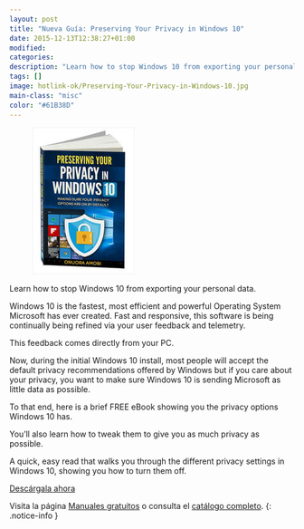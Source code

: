 ```yaml
---
layout: post
title: "Nueva Guía: Preserving Your Privacy in Windows 10"
date: 2015-12-13T12:38:27+01:00
modified:
categories:
description: "Learn how to stop Windows 10 from exporting your personal data. Windows 10 is the fastest, most efficient and powerful Operating System Microsoft has ever created. Fast and responsive, this software is being continually being refined via your user feedback and telemetry."
tags: []
image: hotlink-ok/Preserving-Your-Privacy-in-Windows-10.jpg
main-class: "misc"
color: "#61B38D"
---
```


<figure>
  <a href="http://elbauldelprogramador.tradepub.com/c/pubRD.mpl?sr=oc&_t=oc:&qf=w_wini02"><img src="/assets/img/Preserving-Your-Privacy-in-Windows-102.jpg" title="{{ page.title }}" alt="{{ page.title }}" /></a>
</figure>

Learn how to stop Windows 10 from exporting your personal data.

Windows 10 is the fastest, most efficient and powerful Operating System Microsoft has ever created. Fast and responsive, this software is being continually being refined via your user feedback and telemetry.

<!--ad-->

This feedback comes directly from your PC.

Now, during the initial Windows 10 install, most people will accept the default privacy recommendations offered by Windows but if you care about your privacy, you want to make sure Windows 10 is sending Microsoft as little data as possible.

To that end, here is a brief FREE eBook showing you the privacy options Windows 10 has.

You’ll also learn how to tweak them to give you as much privacy as possible.

A quick, easy read that walks you through the different privacy settings in Windows 10, showing you how to turn them off.

<div class="button-post">
  <a href="http://elbauldelprogramador.tradepub.com/c/pubRD.mpl?sr=oc&_t=oc:&qf=w_wini02" target="_blank">Descárgala ahora</a>
</div>

Visita la página [Manuales gratuitos][1] o consulta el [catálogo completo][2].
{: .notice-info }

[1]: /manuales-gratuitos/
[2]: http://elbauldelprogramador.tradepub.com/category/information-technology/1207/ "Catálogo completo de Guías gratuítas "
